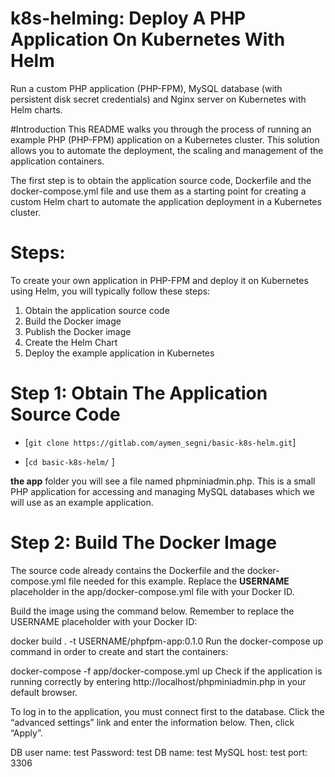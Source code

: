 # k8s-helming: Deploy A PHP Application On Kubernetes With Helm

Run a custom PHP application (PHP-FPM), MySQL database (with persistent disk secret credentials) and Nginx server on Kubernetes with Helm charts.

#Introduction
This README walks you through the process of running an example PHP (PHP-FPM) application on a Kubernetes cluster.
This solution allows you to automate the deployment, the scaling and management of the application containers.

The first step is to obtain the application source code, Dockerfile and the docker-compose.yml file
and use them as a starting point for creating a custom Helm chart to automate the application deployment in a Kubernetes cluster. 

# Steps:
To create your own application in PHP-FPM and deploy it on Kubernetes using Helm, you will typically follow these steps:

1.  Obtain the application source code
2.  Build the Docker image
3.  Publish the Docker image
4.  Create the Helm Chart
5.  Deploy the example application in Kubernetes

# Step 1: Obtain The Application Source Code


* [`git clone https://gitlab.com/aymen_segni/basic-k8s-helm.git`] 


* [`cd basic-k8s-helm/` ]  

**the app** folder you will see a file named phpminiadmin.php. This is a small PHP application for accessing and managing MySQL databases which we will use as an example application.

# Step 2: Build The Docker Image
The source code already contains the Dockerfile and the docker-compose.yml file needed for this example.
Replace the **USERNAME** placeholder in the app/docker-compose.yml file with your Docker ID.

Build the image using the command below. Remember to replace the USERNAME placeholder with your Docker ID:

docker build . -t  USERNAME/phpfpm-app:0.1.0
Run the docker-compose up command in order to create and start the containers:

docker-compose -f app/docker-compose.yml up
Check if the application is running correctly by entering http://localhost/phpminiadmin.php in your default browser.

To log in to the application, you must connect first to the database. Click the “advanced settings” link and enter the information below. Then, click “Apply”.

DB user name: test
Password: test
DB name: test
MySQL host: test
port: 3306